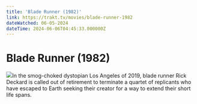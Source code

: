 ```yaml
---
title: 'Blade Runner (1982)' 
link: https://trakt.tv/movies/blade-runner-1982
dateWatched: 06-05-2024
dateTime: 2024-06-06T04:45:33.000000Z
---
```

# Blade Runner (1982)

![](https://walter.trakt.tv/images/movies/000/000/048/fanarts/thumb/feebdad64f.jpg)In the smog-choked dystopian Los Angeles of 2019, blade runner Rick Deckard is called out of retirement to terminate a quartet of replicants who have escaped to Earth seeking their creator for a way to extend their short life spans.